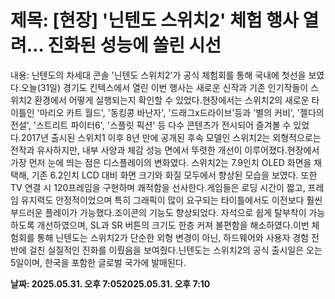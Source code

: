 # **제목: [현장] '닌텐도 스위치2' 체험 행사 열려… 진화된 성능에 쏠린 시선**

  내용: 닌텐도의 차세대 콘솔 '닌텐도 스위치2'가 공식 체험회를 통해 국내에 첫선을 보였다.오늘(31일) 경기도 킨텍스에서 열린 이번 행사는 새로운 신작과 기존 인기작들이 스위치2 환경에서 어떻게 실행되는지 확인할 수 있었다.현장에서는 스위치2의 새로운 타이틀인 '마리오 카트 월드', '동킹콩 바난자', '드래그x드라이브'등과 '별의 커비',  '젤다의 전설', '스트리트 파이터6', '스플릿 픽션' 등 다수 콘텐츠가 전시되어 즐겨볼 수 있었다.2017년 출시된 스위치1 이후 8년 만에 공개된 후속 모델인 스위치2는 외형적으로는 전작과 유사하지만, 내부 사양과 체감 성능 면에서 뚜렷한 개선이 이루어졌다.현장에서 가장 먼저 눈에 띄는 점은 디스플레이의 변화였다. 스위치2는 7.9인치 OLED 화면을 채택해, 기존 6.2인치 LCD 대비 화면 크기와 화질 모두에서 향상된 모습을 보였다. 또한 TV 연결 시 120프레임을 구현하며 쾌적함을 선사한다.게임들은 로딩 시간이 짧고, 프레임 유지력도 안정적이었으며 특히 그래픽이 많이 요구되는 타이틀에서도 이전보다 훨씬 부드러운 플레이가 가능했다.조이콘의 기능도 향상되었다. 자석으로 쉽게 탈부착이 가능하도록 개선하였으며, SL과 SR 버튼의 크기도 한층 커져 불편함을 해소하였다.이번 체험회를 통해 닌텐도는 스위치2가 단순한 외형 변경이 아닌, 하드웨어와 사용자 경험 전반에 걸친 실질적인 진화를 이뤘음을 보여줬다.닌텐도는 스위치2의 공식 출시일은 오는 5일이며, 한국을 포함한 글로벌 국가에 발매된다.

  **날짜: 2025.05.31. 오후 7:052025.05.31. 오후 7:10**